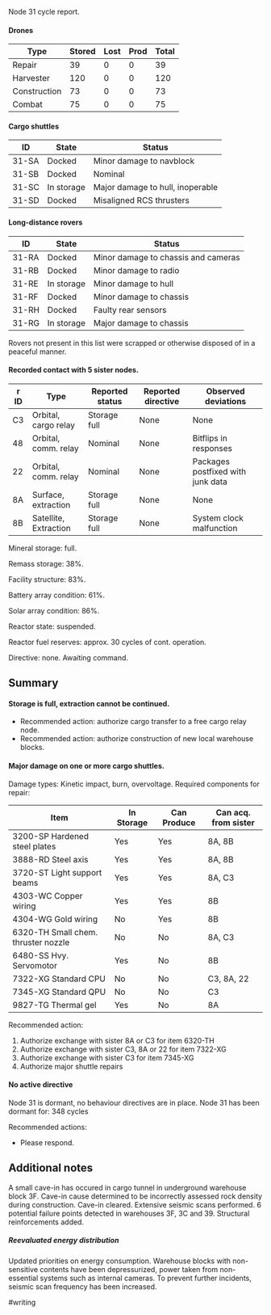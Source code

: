 Node 31 cycle report.

#### Drones
Type | Stored | Lost | Prod | Total
--- | --- | --- | --- | ---
Repair | 39 | 0 | 0 | 39
Harvester | 120 | 0 | 0 | 120
Construction | 73 | 0 | 0 | 73 
Combat | 75 | 0 |0 | 75

#### Cargo shuttles
ID | State | Status
--- | --- | ---
31-SA | Docked | Minor damage to navblock
31-SB | Docked | Nominal
31-SC | In storage | Major damage to hull, inoperable
31-SD | Docked | Misaligned RCS thrusters

#### Long-distance rovers
ID | State | Status
--- | --- | ---
31-RA | Docked | Minor damage to chassis and cameras
31-RB | Docked | Minor damage to radio
31-RE | In storage | Minor damage to hull
31-RF | Docked | Minor damage to chassis
31-RH | Docked | Faulty rear sensors
31-RG | In storage | Major damage to chassis

Rovers not present in this list were scrapped or otherwise disposed of in a peaceful manner.

#### Recorded contact with 5 sister nodes.

r ID | Type | Reported status | Reported directive | Observed deviations
--- | --- | --- | --- | ---
C3 | Orbital, cargo relay | Storage full | None | None
48 | Orbital, comm. relay | Nominal | None | Bitflips in responses
22 | Orbital, comm. relay | Nominal | None | Packages postfixed with junk data
8A | Surface, extraction | Storage full | None | None
8B | Satellite, Extraction | Storage full | None | System clock malfunction

Mineral storage: full.

Remass storage: 38%.

Facility structure: 83%.

Battery array condition: 61%.

Solar array condition: 86%.

Reactor state: suspended.

Reactor fuel reserves: approx. 30 cycles of cont. operation.

Directive: none. Awaiting command. 

## Summary

#### Storage is full, extraction cannot be continued.

- Recommended action: authorize cargo transfer to a free cargo relay node.
- Recommended action: authorize construction of new local warehouse blocks.

#### Major damage on one or more cargo shuttles. 
Damage types: Kinetic impact, burn, overvoltage. Required components for repair:

Item | In Storage | Can Produce | Can acq. from sister
--- | --- | --- | ---
3200-SP Hardened steel plates | Yes | Yes | 8A, 8B
3888-RD Steel axis | Yes | Yes | 8A, 8B
3720-ST Light support beams | Yes | Yes | 8A, C3
4303-WC Copper wiring | Yes | Yes | 8B
4304-WG Gold wiring | No | Yes | 8B
6320-TH Small chem. thruster nozzle | No | No | 8A, C3
6480-SS Hvy. Servomotor | Yes | No | 8B
7322-XG Standard CPU | No | No | C3, 8A, 22
7345-XG Standard QPU | No | No | C3
9827-TG Thermal gel | Yes | No | 8A

Recommended action: 

1. Authorize exchange with sister 8A or C3 for item 6320-TH
2. Authorize exchange with sister C3, 8A or 22 for item 7322-XG
3. Authorize exchange with sister C3 for item 7345-XG
4. Authorize major shuttle repairs

#### No active directive

Node 31 is dormant, no behaviour directives are in place. Node 31 has been dormant for: 348 cycles

Recommended actions:

- Please respond.

## Additional notes

A small cave-in has occured in cargo tunnel in underground warehouse block 3F. Cave-in cause determined to be incorrectly assessed rock density during construction.
Cave-in cleared. Extensive seismic scans performed. 6 potential failure points detected in warehouses 3F, 3C and 39. Structural reinforcements added.

##### Reevaluated energy distribution
Updated priorities on energy consumption. Warehouse blocks with non-sensitive contents have been depressurized, power taken from non-essential systems such as internal cameras. To prevent further incidents, seismic scan frequency has been increased.

#writing 